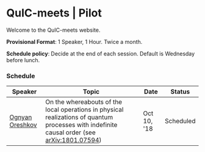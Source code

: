 # QuIC-meets | Pilot
Welcome to the QuIC-meets website.

**Provisional Format**: 1 Speaker, 1 Hour. Twice a month.

**Schedule policy**: Decide at the end of each session. Default is Wednesday before lunch.



### Schedule



| Speaker                                                   | Topic                                                        | Date        | Status    |
| --------------------------------------------------------- | ------------------------------------------------------------ | ----------- | --------- |
| [Ognyan Oreshkov](http://quic.ulb.ac.be/members/oreshkov) | On the whereabouts of the local operations in physical realizations of quantum processes with indefinite causal order (see [arXiv:1801.07594](https://arxiv.org/abs/1801.07594)) | Oct 10, '18 | Scheduled |

